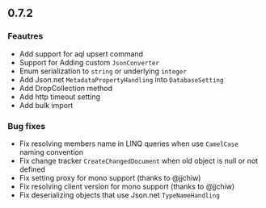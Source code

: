 ## 0.7.2

### Feautres

- Add support for aql upsert command
- Support for Adding custom `JsonConverter`
- Enum serialization to `string` or underlying `integer`
- Add Json.net `MetadataPropertyHandling` into `DatabaseSetting`
- Add DropCollection method
- Add http timeout setting
- Add bulk import

### Bug fixes

- Fix resolving members name in LINQ queries when use `CamelCase` naming convention
- Fix change tracker `CreateChangedDocument` when old object is null or not defined
- Fix setting proxy for mono support (thanks to @jjchiw)
- Fix resolving client version for mono support (thanks to @jjchiw)
- Fix deserializing objects that use Json.net `TypeNameHandling`